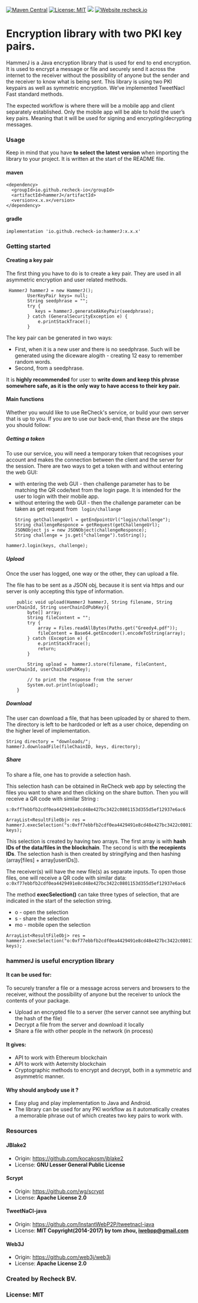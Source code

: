 [![Maven Central](https://maven-badges.herokuapp.com/maven-central/io.github.recheck-io/hammerJ/badge.svg)](https://search.maven.org/artifact/io.github.recheck-io/hammerJ)  [![License: MIT](https://img.shields.io/badge/License-MIT-brightgreen.svg)](https://github.com/ReCheck-io/hammerJ/blob/master/LICENSE.txt) ![](https://github.com/Recheck-io/hammerJ/workflows/maven%20build/badge.svg)  [![Website recheck.io](https://img.shields.io/badge/Website-recheck.io-brightgreen.svg)](https://recheck.io/)

# Encryption library with two PKI key pairs. 
HammerJ is a Java encryption library that is used for end to end encryption. It is used to encrypt a message or file and securely send it across the internet to the receiver without the possibility of anyone but the sender and the receiver to know what is being sent. This library is using two PKI keypairs as well as symmetric encryption. We’ve implemented TweetNacl Fast standard methods. 

The expected workflow is where there will be a mobile app and client separately established. Only the mobile app will be able to hold the user’s key pairs. Meaning that it will be used for signing and encrypting/decrypting messages.  

### Usage
Keep in mind that you have **to select the latest version** when importing the library to your project. It is written at the start of the README file. 
#### maven 

```
<dependency>
  <groupId>io.github.recheck-io</groupId>
  <artifactId>hammerJ</artifactId>
  <version>x.x.x</version>
</dependency>
```

#### gradle 
```
implementation 'io.github.recheck-io:hammerJ:x.x.x'
```

### Getting started 

#### Creating a key pair
The first thing you have to do is to create a key pair. They are used in all asymmetric encryption and user related methods. 

```
 HammerJ hammerJ = new HammerJ();
        UserKeyPair keys= null;
        String seedphrase = "";
        try {
           keys = hammerJ.generateAkKeyPair(seedphrase);
        } catch (GeneralSecurityException e) {
            e.printStackTrace();
        }
```
The key pair can be generated in two ways: 
- First, when it is a new user and there is no seedphrase. Such will be generated using the diceware alogith - creating 12 easy to remember random words. 
- Second, from a seedphrase.

It is **highly recommended** for user to **write down and keep this phrase somewhere safe, as it is the only way to have access to their key pair.**

#### Main functions
Whether you would like to use ReCheck's service, or build your own server that is up to you. If you are to use our back-end, than these are the steps you should follow: 

##### **Getting a token**

To use our service, you will need a temporary token that recognises your account and makes the connection between the client and the server for the session. There are two ways to get a token with and without entering the web GUI: 
  - with entering the web GUI - then challenge parameter has to be matching the QR code/text from the login page. It is intended for the user to login with their mobile app.
  - without entering the web GUI - then the challenge parameter can be taken as get request from ``` login/challange```
    ```
    String getChallengeUrl = getEndpointUrl("login/challenge");
    String challengeResponce = getRequest(getChallengeUrl);
    JSONObject js = new JSONObject(challengeResponce);
    String challenge = js.get("challenge").toString();
    ``` 


```
hammerJ.login(keys, challenge);
```

##### Upload
Once the user has logged, one way or the other, they can upload a file. 

The file has to be sent as a JSON obj, because it is sent via https and our server is only accepting this type of information.

```
    public void upload(HammerJ hammerJ, String filename, String userChainId, String userChainIdPubKey){
        byte[] array;
        String fileContent = "";
        try {
            array = Files.readAllBytes(Paths.get("Greedy4.pdf"));
            fileContent = Base64.getEncoder().encodeToString(array);
        } catch (Exception e) {
            e.printStackTrace();
            return;
        }

        String upload =  hammerJ.store(filename, fileContent, userChainId, userChainIdPubKey);
        
        // to print the response from the server 
        System.out.println(upload);
    }

```


##### Download
The user can download a file, that has been uploaded by or shared to them. The directory is left to be hardcoded or left as a user choice, depending on the higher level of implementation. 

```
String directory = "downloads/";
hammerJ.downloadFile(fileChainID, keys, directory);
```


##### Share

To share a file, one has to provide a selection hash. 

This selection hash can be obtained in ReCheck web app by selecting the files you want to share and then clicking on the share button. Then you will receive a QR code with similar String : 

```s:0xff7ebbfb2cdf0ea4429491e8cd48e427bc3422c0801153d355d5ef12937e6ac6```

```
ArrayList<ResultFileObj> res = hammerJ.execSelection("s:0xff7ebbfb2cdf0ea4429491e8cd48e427bc3422c0801153d355d5ef12937e6ac6", keys);
```

This selection is created by having two arrays. The first array is with __hash IDs of the data/files in the blockchain__. The second is with __the recepients IDs__. The selection hash is then created by stringifying and then hashing (array[files] + array[userIDs]).

The receiver(s) will have the new file(s) as separate inputs. To open those files, one will receive a QR code with similar data: 
```o:0xf77ebbfb2cdf0ea4429491e8cd48e427bc3422c0801153d355d5ef12937e6ac6```

The method **execSelection()** can take three types of selection, that are indicated in the start of the selection string. 
- o - open the selection
- s - share the selection
- mo - mobile open the selection  

```
ArrayList<ResultFileObj> res = hammerJ.execSelection("o:0xf77ebbfb2cdf0ea4429491e8cd48e427bc3422c0801153d355d5ef12937e6ac6", keys);
```

### hammerJ is useful encryption library

#### It can be used for: 
 
To securely transfer a file or a message across servers and browsers to the receiver, without the possibility of anyone but the receiver to unlock the contents of your package. 
- Upload an encrypted file to a server (the server cannot see anything but the hash of the file) 
- Decrypt a file from the server and download it locally
- Share а file with other people in the network (in process)

#### It gives:  

- API to work with Ethereum blockchain
- API to work with Aeternity blockchain
- Cryptographic methods to encrypt and decrypt, both in a symmetric and asymmetric manner. 

#### Why should anybody use it ? 

- Easy plug and play implementation to Java and Android. 
- The library can be used for any PKI workflow as it automatically creates a memorable phrase out of which creates two key pairs to work with.  



### Resources

#### JBlake2
- Origin: https://github.com/kocakosm/jblake2
- License: **GNU Lesser General Public License**

#### Scrypt 
- Origin: https://github.com/wg/scrypt
- License: **Apache License 2.0**

#### TweetNaCl-java
- Origin: https://github.com/InstantWebP2P/tweetnacl-java
- License: **MIT Copyright(2014-2017) by tom zhou, iwebpp@gmail.com**

#### Web3J
- Origin: https://github.com/web3j/web3j
- License: **Apache License 2.0** 


### Created by Recheck BV.

### License: MIT 
